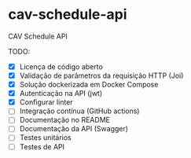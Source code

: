 # cav-schedule-api

CAV Schedule API

TODO:
- [x] Licença de código aberto
- [x] Validação de parâmetros da requisição HTTP (Joi)
- [x] Solução dockerizada em Docker Compose
- [x] Autenticação na API (jwt)
- [x] Configurar linter
- [ ] Integração contínua (GitHub actions)
- [ ] Documentação no README
- [ ] Documentação da API (Swagger)
- [ ] Testes unitários
- [ ] Testes de API
